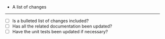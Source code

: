 * A list of changes

-------------------------------------------------------
- [ ] Is a bulleted list of changes included?
- [ ] Has all the related documentation been updated?
- [ ] Have the unit tests been updated if necessary?
